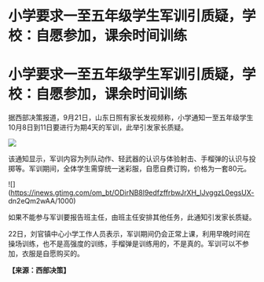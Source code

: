 # 小学要求一至五年级学生军训引质疑，学校：自愿参加，课余时间训练

# 小学要求一至五年级学生军训引质疑，学校：自愿参加，课余时间训练

据西部决策报道，9月21日，山东日照有家长发视频称，小学通知一至五年级学生10月8日到11日要进行为期4天的军训，此举引发家长质疑。

![](https://inews.gtimg.com/om_bt/O423t6NsLYKiIyagTKTCalJfyMxk451a72yai07qIqmjQAA/1000)

该通知显示，军训内容为列队动作、轻武器的认识与体验射击、手榴弹的认识与投掷等。军训期间，全体学生需穿统一迷彩服，自愿自费订购，价格为一套80元。

![](https://inews.gtimg.com/om_bt/ODirNB8l9edfzffrbwJrXH_lJvggzL0egsUX-
dn2eQm2wAA/1000)

如果不能参与军训要报告班主任，由班主任安排其他任务，此通知引发家长质疑。

22日，刘官镇中心小学工作人员表示，军训期间仍会正常上课，利用早晚时间在操场训练，也不是高强度的训练，手榴弹是训练用的，不是真的。军训可以不参加，衣服是自愿购买的。

**【来源：西部决策】**

